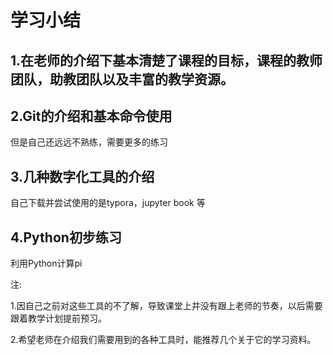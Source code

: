 # 学习小结

## 1.在老师的介绍下基本清楚了课程的目标，课程的教师团队，助教团队以及丰富的教学资源。

## 2.Git的介绍和基本命令使用

但是自己还远远不熟练，需要更多的练习

## 3.几种数字化工具的介绍

自己下载并尝试使用的是typora，jupyter book 等

## 4.Python初步练习

利用Python计算pi



注:

1.因自己之前对这些工具的不了解，导致课堂上并没有跟上老师的节奏，以后需要跟着教学计划提前预习。

2.希望老师在介绍我们需要用到的各种工具时，能推荐几个关于它的学习资料。

